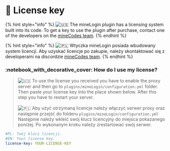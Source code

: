 # 📃 License key

{% hint style="info" %}
<img src="https://twemoji.maxcdn.com/2/svg/1f1fa-1f1f8.svg" alt="🇺🇸" data-size="line"> The mineLogin plugin has a licensing system built into its code. To get a key to use the plugin after purchase, contact one of the developers on the [mineCodes team](https://discord.com/invite/37NXPX7tdc).
{% endhint %}

{% hint style="info" %}
<img src="https://twemoji.maxcdn.com/2/svg/1f1f5-1f1f1.svg" alt="🇵🇱" data-size="line"> Wtyczka mineLogin posiada wbudowany system licencji. Aby uzyskać licencje po zakupie, należy skontaktować się z developerami na discordzie [mineCodes team](https://discord.com/invite/37NXPX7tdc).
{% endhint %}

### :notebook\_with\_decorative\_cover: How do I use my license?

> <img src="https://twemoji.maxcdn.com/2/svg/1f1fa-1f1f8.svg" alt="🇺🇸" data-size="line"> To use the license you received you have to enable the proxy server and then go to `plugins/mineLogin/configuration.yml` folder. Then paste your license key into the place shown below. After this step you have to restart your server.\
> \
> <img src="https://twemoji.maxcdn.com/2/svg/1f1f5-1f1f1.svg" alt="🇵🇱" data-size="line"> Aby użyć otrzymaną licencje należy włączyć serwer proxy oraz następnie przejść do folderu `plugins/mineLogin/configuration.yml` Następnie należy wkleić swój klucz licencyjny do miejsca pokazanego poniżej. Po wykonanym kroku należy zrestartować swój serwer.

```yaml
#PL: Twój klucz licencji.
#EN: Your license key.
license-key: YOUR-LICENSE-KEY
```
